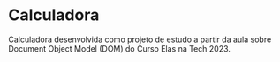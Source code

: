 # Calculadora

Calculadora desenvolvida como projeto de estudo a partir da aula sobre Document Object Model (DOM) do Curso Elas na Tech 2023. 
